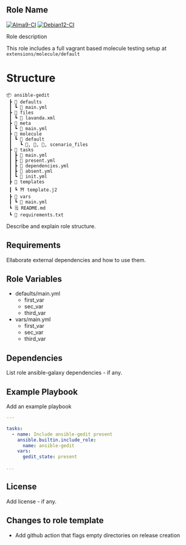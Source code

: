 ## Role Name

[![Alma9-CI](https://github.com/philnewm/ansible-gedit/actions/workflows/alma9-ci.yml/badge.svg)](https://github.com/philnewm/ansible-gedit/actions/workflows/alma9-ci.yml)  [![Debian12-CI](https://github.com/philnewm/ansible-gedit/actions/workflows/debian12-ci.yml/badge.svg)](https://github.com/philnewm/ansible-gedit/actions/workflows/debian12-ci.yml)

Role description

This role includes a full vagrant based molecule testing setup at `extensions/molecule/default`

# Structure

```code
📦 ansible-gedit
 ┣ 📂 defaults
 ┃ ┗ 📜 main.yml
 ┣ 📂 files
 ┃ ┗ 📜 lavanda.xml
 ┣ 📂 meta
 ┃ ┗ 📜 main.yml
 ┣ 📂 molecule
 ┃ ┗ 📂 default
 ┃   ┗ 📜, 📜, 📜, scenario_files
 ┣ 📂 tasks
 ┃ ┣ 📜 main.yml
 ┃ ┣ 📜 present.yml
 ┃ ┣ 📜 dependencies.yml
 ┃ ┣ 📜 absent.yml
 ┃ ┗ 📜 init.yml
 ┣ 📂 templates
 ┃ ┗ ⛩️ template.j2
 ┣ 📂 vars
 ┃ ┗ 📜 main.yml
 ┗ 🗒️ README.md
 ┗ 📓 requirements.txt

```

Describe and explain role structure. 

## Requirements

Ellaborate external dependencies and how to use them.

## Role Variables

* defaults/main.yml
  * first_var
  * sec_var
  * third_var
* vars/main.yml
  * first_var
  * sec_var
  * third_var


## Dependencies

List role ansible-galaxy dependencies - if any.

## Example Playbook

Add an example playbook
```yaml
---

tasks:
  - name: Include ansible-gedit present
    ansible.builtin.include_role:
      name: ansible-gedit
    vars:
      gedit_state: present

...
```
## License

Add license - if any.

## Changes to role template

* Add github action that flags empty directories on release creation
